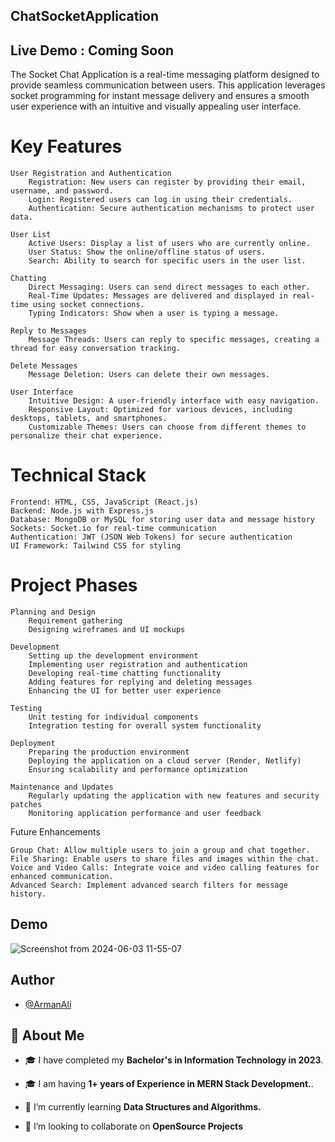 ## ChatSocketApplication

## Live Demo : Coming Soon

The Socket Chat Application is a real-time messaging platform designed to provide seamless communication between users. This application leverages socket programming for instant message delivery and ensures a smooth user experience with an intuitive and visually appealing user interface.


# Key Features

    User Registration and Authentication
        Registration: New users can register by providing their email, username, and password.
        Login: Registered users can log in using their credentials.
        Authentication: Secure authentication mechanisms to protect user data.

    User List
        Active Users: Display a list of users who are currently online.
        User Status: Show the online/offline status of users.
        Search: Ability to search for specific users in the user list.

    Chatting
        Direct Messaging: Users can send direct messages to each other.
        Real-Time Updates: Messages are delivered and displayed in real-time using socket connections.
        Typing Indicators: Show when a user is typing a message.

    Reply to Messages
        Message Threads: Users can reply to specific messages, creating a thread for easy conversation tracking.

    Delete Messages
        Message Deletion: Users can delete their own messages.

    User Interface
        Intuitive Design: A user-friendly interface with easy navigation.
        Responsive Layout: Optimized for various devices, including desktops, tablets, and smartphones.
        Customizable Themes: Users can choose from different themes to personalize their chat experience.

# Technical Stack

    Frontend: HTML, CSS, JavaScript (React.js)
    Backend: Node.js with Express.js
    Database: MongoDB or MySQL for storing user data and message history
    Sockets: Socket.io for real-time communication
    Authentication: JWT (JSON Web Tokens) for secure authentication
    UI Framework: Tailwind CSS for styling

# Project Phases

    Planning and Design
        Requirement gathering
        Designing wireframes and UI mockups

    Development
        Setting up the development environment
        Implementing user registration and authentication
        Developing real-time chatting functionality
        Adding features for replying and deleting messages
        Enhancing the UI for better user experience

    Testing
        Unit testing for individual components
        Integration testing for overall system functionality

    Deployment
        Preparing the production environment
        Deploying the application on a cloud server (Render, Netlify)
        Ensuring scalability and performance optimization

    Maintenance and Updates
        Regularly updating the application with new features and security patches
        Monitoring application performance and user feedback

Future Enhancements

    Group Chat: Allow multiple users to join a group and chat together.
    File Sharing: Enable users to share files and images within the chat.
    Voice and Video Calls: Integrate voice and video calling features for enhanced communication.
    Advanced Search: Implement advanced search filters for message history.

## Demo 

![Screenshot from 2024-06-03 11-55-07](https://github.com/armanali0786/SocketChatApp/assets/76746226/4a08adf0-96b5-4dd6-b8ed-9d20d3195888)


    
## Author

- [@ArmanAli](https://www.github.com/armanali0786)


## 🚀 About Me
- 🎓 I have completed my **Bachelor's in Information Technology in 2023**.

- 🎓 I am having **1+ years of Experience in MERN Stack Development.**.

- 🌱 I’m currently learning **Data Structures and Algorithms.**

- 👯 I’m looking to collaborate on **OpenSource Projects**
